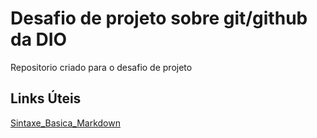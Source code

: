 # Desafio de projeto sobre git/github da DIO
Repositorio criado para o desafio de projeto
 
## Links Úteis
[Sintaxe_Basica_Markdown](https://www.markdownguide.org/basic-syntax)

